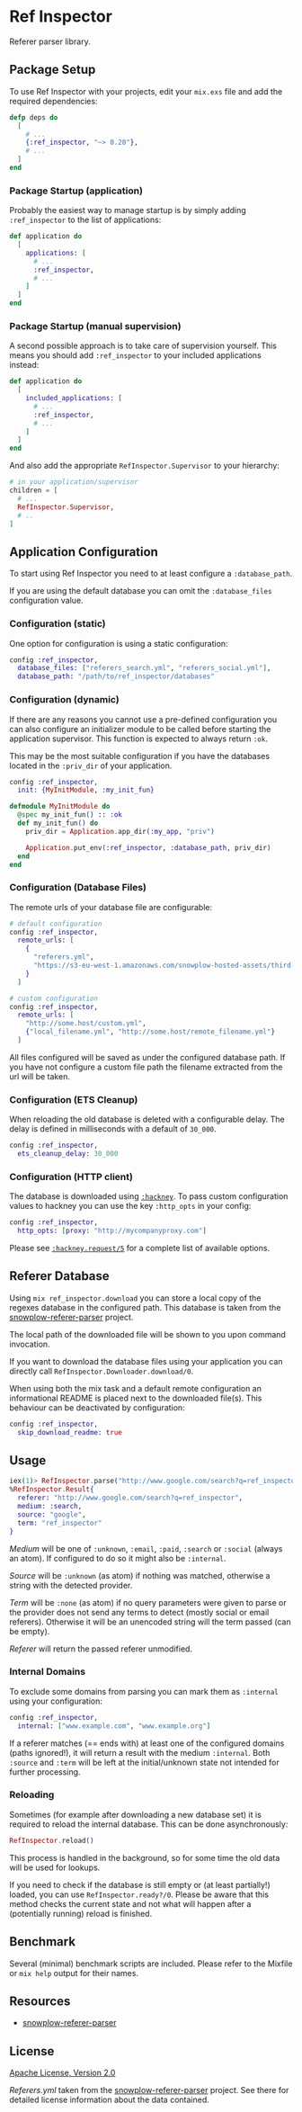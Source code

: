 # Ref Inspector

Referer parser library.

## Package Setup

To use Ref Inspector with your projects, edit your `mix.exs` file and add the
required dependencies:

```elixir
defp deps do
  [
    # ...
    {:ref_inspector, "~> 0.20"},
    # ...
  ]
end
```

### Package Startup (application)

Probably the easiest way to manage startup is by simply
adding `:ref_inspector` to the list of applications:

```elixir
def application do
  [
    applications: [
      # ...
      :ref_inspector,
      # ...
    ]
  ]
end
```

### Package Startup (manual supervision)

A second possible approach is to take care of supervision yourself. This
means you should add `:ref_inspector` to your included applications instead:

```elixir
def application do
  [
    included_applications: [
      # ...
      :ref_inspector,
      # ...
    ]
  ]
end
```

And also add the appropriate `RefInspector.Supervisor` to your hierarchy:

```elixir
# in your application/supervisor
children = [
  # ...
  RefInspector.Supervisor,
  # ..
]
```

## Application Configuration

To start using Ref Inspector you need to at least configure a `:database_path`.

If you are using the default database you can omit the `:database_files`
configuration value.

### Configuration (static)

One option for configuration is using a static configuration:

```elixir
config :ref_inspector,
  database_files: ["referers_search.yml", "referers_social.yml"],
  database_path: "/path/to/ref_inspector/databases"
```

### Configuration (dynamic)

If there are any reasons you cannot use a pre-defined configuration you
can also configure an initializer module to be called before starting
the application supervisor. This function is expected to always return `:ok`.

This may be the most suitable configuration if you have the databases located
in the `:priv_dir` of your application.

```elixir
config :ref_inspector,
  init: {MyInitModule, :my_init_fun}

defmodule MyInitModule do
  @spec my_init_fun() :: :ok
  def my_init_fun() do
    priv_dir = Application.app_dir(:my_app, "priv")

    Application.put_env(:ref_inspector, :database_path, priv_dir)
  end
end
```

### Configuration (Database Files)

The remote urls of your database file are configurable:

```elixir
# default configuration
config :ref_inspector,
  remote_urls: [
    {
      "referers.yml",
      "https://s3-eu-west-1.amazonaws.com/snowplow-hosted-assets/third-party/referer-parser/referers-latest.yml"
    }
  ]

# custom configuration
config :ref_inspector,
  remote_urls: [
    "http://some.host/custom.yml",
    {"local_filename.yml", "http://some.host/remote_filename.yml"}
  ]
```

All files configured will be saved as under the configured database path.
If you have not configure a custom file path the filename extracted from the
url will be taken.

### Configuration (ETS Cleanup)

When reloading the old database is deleted with a configurable delay. The delay
is defined in milliseconds with a default of `30_000`.

```elixir
config :ref_inspector,
  ets_cleanup_delay: 30_000
```

### Configuration (HTTP client)

The database is downloaded using
[`:hackney`](https://github.com/benoitc/hackney). To pass custom configuration
values to hackney you can use the key `:http_opts` in your config:

```elixir
config :ref_inspector,
  http_opts: [proxy: "http://mycompanyproxy.com"]
```

Please see
[`:hackney.request/5`](https://hexdocs.pm/hackney/hackney.html#request-5)
for a complete list of available options.

## Referer Database

Using `mix ref_inspector.download` you can store a local copy of the
regexes database in the configured path. This database is taken from the
[snowplow-referer-parser](https://github.com/snowplow-referer-parser/referer-parser)
project.

The local path of the downloaded file will be shown to you upon command
invocation.

If you want to download the database files using your application you can
directly call `RefInspector.Downloader.download/0`.

When using both the mix task and a default remote configuration an informational
README is placed next to the downloaded file(s). This behaviour can be
deactivated by configuration:

```elixir
config :ref_inspector,
  skip_download_readme: true
```

## Usage

```elixir
iex(1)> RefInspector.parse("http://www.google.com/search?q=ref_inspector")
%RefInspector.Result{
  referer: "http://www.google.com/search?q=ref_inspector",
  medium: :search,
  source: "google",
  term: "ref_inspector"
}
```

_Medium_ will be one of `:unknown`, `:email`, `:paid`, `:search` or `:social`
(always an atom). If configured to do so it might also be `:internal`.

_Source_ will be `:unknown` (as atom) if nothing was matched, otherwise a string
with the detected provider.

_Term_ will be `:none` (as atom) if no query parameters were given to parse or the
provider does not send any terms to detect (mostly social or email referers).
Otherwise it will be an unencoded string will the term passed (can be empty).

_Referer_ will return the passed referer unmodified.

### Internal Domains

To exclude some domains from parsing you can mark them as `:internal` using
your configuration:

```elixir
config :ref_inspector,
  internal: ["www.example.com", "www.example.org"]
```

If a referer matches (== ends with) at least one of the configured domains
(paths ignored!), it will return a result with the medium `:internal`.
Both `:source` and `:term` will be left at the initial/unknown state not
intended for further processing.

### Reloading

Sometimes (for example after downloading a new database set) it is required to
reload the internal database. This can be done asynchronously:

```elixir
RefInspector.reload()
```

This process is handled in the background, so for some time the old data will
be used for lookups.

If you need to check if the database is still empty or (at least partially!)
loaded, you can use `RefInspector.ready?/0`. Please be aware that this method
checks the current state and not what will happen after a (potentially running)
reload is finished.

## Benchmark

Several (minimal) benchmark scripts are included. Please refer to the
Mixfile or `mix help` output for their names.

## Resources

- [snowplow-referer-parser](https://github.com/snowplow-referer-parser/referer-parser)

## License

[Apache License, Version 2.0](http://www.apache.org/licenses/LICENSE-2.0)

_Referers.yml_ taken from the
[snowplow-referer-parser](https://github.com/snowplow-referer-parser/referer-parser)
project. See there for detailed license information about the data contained.
